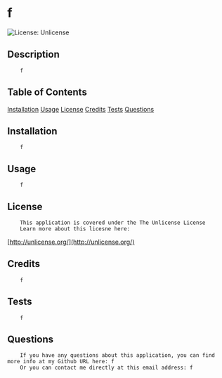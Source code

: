 # f
![License: Unlicense](https://img.shields.io/badge/license-Unlicense-blue.svg)

## Description
        f

## Table of Contents
[Installation](#Installation)
[Usage](#Usage)
[License](#License)
[Credits](#Credits)
[Tests](#Tests)
[Questions](#Questions)

## Installation
        f

## Usage
        f

## License
        This application is covered under the The Unlicense License
        Learn more about this licesne here:
[http://unlicense.org/](http://unlicense.org/)

## Credits
        f

## Tests
        f

## Questions
        If you have any questions about this application, you can find more info at my Github URL here: f
        Or you can contact me directly at this email address: f
    